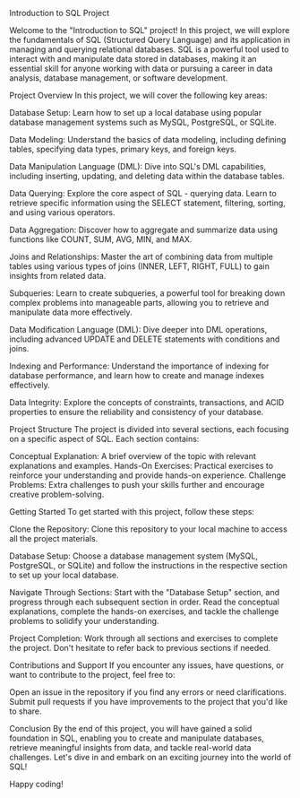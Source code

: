 Introduction to SQL Project

Welcome to the "Introduction to SQL" project! In this project, we will explore the fundamentals of SQL (Structured Query Language) and its application in managing and querying relational databases. SQL is a powerful tool used to interact with and manipulate data stored in databases, making it an essential skill for anyone working with data or pursuing a career in data analysis, database management, or software development.


Project Overview
In this project, we will cover the following key areas:

Database Setup: Learn how to set up a local database using popular database management systems such as MySQL, PostgreSQL, or SQLite.

Data Modeling: Understand the basics of data modeling, including defining tables, specifying data types, primary keys, and foreign keys.

Data Manipulation Language (DML): Dive into SQL's DML capabilities, including inserting, updating, and deleting data within the database tables.

Data Querying: Explore the core aspect of SQL - querying data. Learn to retrieve specific information using the SELECT statement, filtering, sorting, and using various operators.

Data Aggregation: Discover how to aggregate and summarize data using functions like COUNT, SUM, AVG, MIN, and MAX.

Joins and Relationships: Master the art of combining data from multiple tables using various types of joins (INNER, LEFT, RIGHT, FULL) to gain insights from related data.

Subqueries: Learn to create subqueries, a powerful tool for breaking down complex problems into manageable parts, allowing you to retrieve and manipulate data more effectively.

Data Modification Language (DML): Dive deeper into DML operations, including advanced UPDATE and DELETE statements with conditions and joins.

Indexing and Performance: Understand the importance of indexing for database performance, and learn how to create and manage indexes effectively.

Data Integrity: Explore the concepts of constraints, transactions, and ACID properties to ensure the reliability and consistency of your database.


Project Structure
The project is divided into several sections, each focusing on a specific aspect of SQL. Each section contains:

Conceptual Explanation: A brief overview of the topic with relevant explanations and examples.
Hands-On Exercises: Practical exercises to reinforce your understanding and provide hands-on experience.
Challenge Problems: Extra challenges to push your skills further and encourage creative problem-solving.


Getting Started
To get started with this project, follow these steps:

Clone the Repository: Clone this repository to your local machine to access all the project materials.

Database Setup: Choose a database management system (MySQL, PostgreSQL, or SQLite) and follow the instructions in the respective section to set up your local database.

Navigate Through Sections: Start with the "Database Setup" section, and progress through each subsequent section in order. Read the conceptual explanations, complete the hands-on exercises, and tackle the challenge problems to solidify your understanding.

Project Completion: Work through all sections and exercises to complete the project. Don't hesitate to refer back to previous sections if needed.


Contributions and Support
If you encounter any issues, have questions, or want to contribute to the project, feel free to:

Open an issue in the repository if you find any errors or need clarifications.
Submit pull requests if you have improvements to the project that you'd like to share.


Conclusion
By the end of this project, you will have gained a solid foundation in SQL, enabling you to create and manipulate databases, retrieve meaningful insights from data, and tackle real-world data challenges. Let's dive in and embark on an exciting journey into the world of SQL!

Happy coding!
